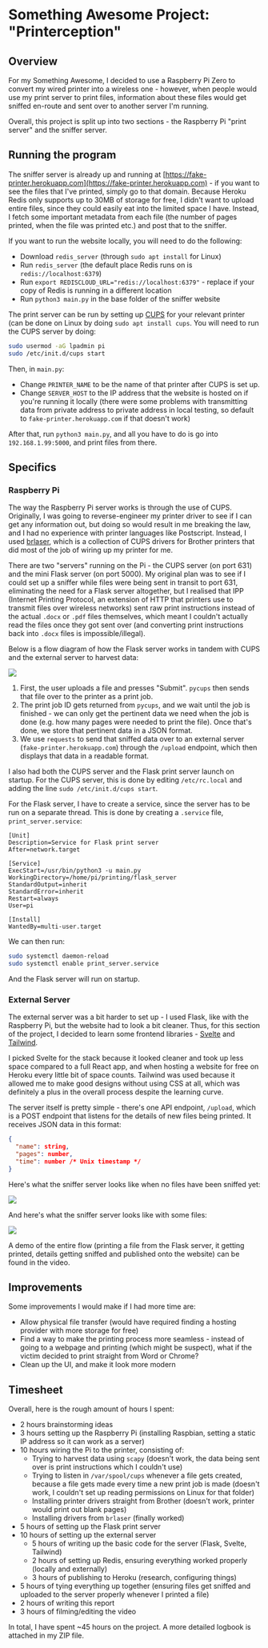 # Something Awesome Project: "Printerception"

## Overview

For my Something Awesome, I decided to use a Raspberry Pi Zero to convert my wired printer into a wireless one - however, when people would use my print server to print files, information about these files would get sniffed en-route and sent over to another server I'm running.

Overall, this project is split up into two sections - the Raspberry Pi "print server" and the sniffer server.

## Running the program

The sniffer server is already up and running at [https://fake-printer.herokuapp.com](https://fake-printer.herokuapp.com) - if you want to see the files that I've printed, simply go to that domain. Because Heroku Redis only supports up to 30MB of storage for free, I didn't want to upload entire files, since they could easily eat into the limited space I have. Instead, I fetch some important metadata from each file (the number of pages printed, when the file was printed etc.) and post that to the sniffer.

If you want to run the website locally, you will need to do the following:
- Download `redis_server` (through `sudo apt install` for Linux)
- Run `redis_server` (the default place Redis runs on is `redis://localhost:6379`)
- Run `export REDISCLOUD_URL="redis://localhost:6379"` - replace if your copy of Redis is running in a different location
- Run `python3 main.py` in the base folder of the sniffer website

The print server can be run by setting up [CUPS](https://openprinting.github.io/cups/) for your relevant printer (can be done on Linux by doing `sudo apt install cups`. You will need to run the CUPS server by doing:

```bash
sudo usermod -aG lpadmin pi
sudo /etc/init.d/cups start
```

Then, in `main.py`:
- Change `PRINTER_NAME` to be the name of that printer after CUPS is set up.
- Change `SERVER_HOST` to the IP address that the website is hosted on if you're running it locally (there were some problems with transmitting data from private address to private address in local testing, so default to `fake-printer.herokuapp.com` if that doesn't work)

After that, run `python3 main.py`, and all you have to do is go into `192.168.1.99:5000`, and print files from there.

## Specifics

### Raspberry Pi

The way the Raspberry Pi server works is through the use of CUPS. Originally, I was going to reverse-engineer my printer driver to see if I can get any information out, but doing so would result in me breaking the law, and I had no experience with printer languages like Postscript. Instead, I used [brlaser](https://github.com/pdewacht/brlaser), which is a collection of CUPS drivers for Brother printers that did most of the job of wiring up my printer for me.

There are two "servers" running on the Pi - the CUPS server (on port 631) and the mini Flask server (on port 5000). My original plan was to see if I could set up a sniffer while files were being sent in transit to port 631, eliminating the need for a Flask server altogether, but I realised that IPP (Internet Printing Protocol, an extension of HTTP that printers use to transmit files over wireless networks) sent raw print instructions instead of the actual `.docx` or `.pdf` files themselves, which meant I couldn't actually read the files once they got sent over (and converting print instructions back into `.docx` files is impossible/illegal).

Below is a flow diagram of how the Flask server works in tandem with CUPS and the external server to harvest data:

![](flow_diagram.png)

1. First, the user uploads a file and presses "Submit". `pycups` then sends that file over to the printer as a print job.
2. The print job ID gets returned from `pycups`, and we wait until the job is finished - we can only get the pertinent data we need when the job is done (e.g. how many pages were needed to print the file). Once that's done, we store that pertinent data in a JSON format.
3. We use `requests` to send that sniffed data over to an external server (`fake-printer.herokuapp.com`) through the `/upload` endpoint, which then displays that data in a readable format.

I also had both the CUPS server and the Flask print server launch on startup. For the CUPS server, this is done by editing `/etc/rc.local` and adding the line `sudo /etc/init.d/cups start`.

For the Flask server, I have to create a service, since the server has to be run on a separate thread. This is done by creating a `.service` file, `print_server.service`:

```
[Unit]
Description=Service for Flask print server
After=network.target

[Service]
ExecStart=/usr/bin/python3 -u main.py
WorkingDirectory=/home/pi/printing/flask_server
StandardOutput=inherit
StandardError=inherit
Restart=always
User=pi

[Install]
WantedBy=multi-user.target
```

We can then run:

```bash
sudo systemctl daemon-reload
sudo systemctl enable print_server.service
```

And the Flask server will run on startup.

### External Server

The external server was a bit harder to set up - I used Flask, like with the Raspberry Pi, but the website had to look a bit cleaner. Thus, for this section of the project, I decided to learn some frontend libraries - [Svelte](https://svelte.dev/) and [Tailwind](https://tailwindcss.com/).

I picked Svelte for the stack because it looked cleaner and took up less space compared to a full React app, and when hosting a website for free on Heroku every little bit of space counts. Tailwind was used because it allowed me to make good designs without using CSS at all, which was definitely a plus in the overall process despite the learning curve.

The server itself is pretty simple - there's one API endpoint, `/upload`, which is a POST endpoint that listens for the details of new files being printed. It receives JSON data in this format:

```json
{
  "name": string,
  "pages": number,
  "time": number /* Unix timestamp */
}
```

Here's what the sniffer server looks like when no files have been sniffed yet:

![](empty.png)

And here's what the sniffer server looks like with some files:

![](sniffed.png)

A demo of the entire flow (printing a file from the Flask server, it getting printed, details getting sniffed and published onto the website) can be found in the video.

## Improvements

Some improvements I would make if I had more time are:
- Allow physical file transfer (would have required finding a hosting provider with more storage for free)
- Find a way to make the printing process more seamless - instead of going to a webpage and printing (which might be suspect), what if the victim decided to print straight from Word or Chrome?
- Clean up the UI, and make it look more modern

## Timesheet

Overall, here is the rough amount of hours I spent:
- 2 hours brainstorming ideas
- 3 hours setting up the Raspberry Pi (installing Raspbian, setting a static IP address so it can work as a server)
- 10 hours wiring the Pi to the printer, consisting of:
  - Trying to harvest data using `scapy` (doesn't work, the data being sent over is print instructions which I couldn't use)
  - Trying to listen in `/var/spool/cups` whenever a file gets created, because a file gets made every time a new print job is made (doesn't work, I couldn't set up reading permissions on Linux for that folder)
  - Installing printer drivers straight from Brother (doesn't work, printer would print out blank pages)
  - Installing drivers from `brlaser` (finally worked)
- 5 hours of setting up the Flask print server
- 10 hours of setting up the external server
  - 5 hours of writing up the basic code for the server (Flask, Svelte, Tailwind)
  - 2 hours of setting up Redis, ensuring everything worked properly (locally and externally)
  - 3 hours of publishing to Heroku (research, configuring things) 
- 5 hours of tying everything up together (ensuring files get sniffed and uploaded to the server properly whenever I printed a file)
- 2 hours of writing this report
- 3 hours of filming/editing the video

In total, I have spent ~45 hours on the project. A more detailed logbook is attached in my ZIP file.
